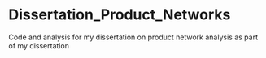 # Dissertation_Product_Networks
Code and analysis for my dissertation on product network analysis as part of my dissertation
